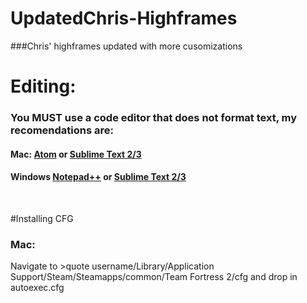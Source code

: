 # UpdatedChris-Highframes
###Chris' highframes updated with more cusomizations
<br/>

# Editing:
### You MUST use a code editor that does not format text, my recomendations are:
#### Mac: [Atom](atom.io) or [Sublime Text 2/3](http://www.sublimetext.com)
#### Windows [Notepad++](https://notepad-plus-plus.org/) or [Sublime Text 2/3](http://www.sublimetext.com)
<br/>

#Installing CFG
### Mac:
Navigate to >quote username/Library/Application Support/Steam/Steamapps/common/Team Fortress 2/cfg and drop in autoexec.cfg